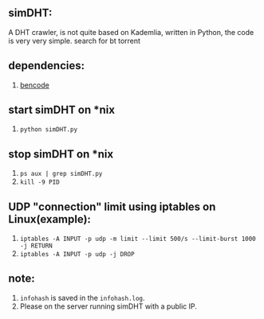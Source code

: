 simDHT:
-------
A DHT crawler, is not quite based on Kademlia, written in Python, the code is very very simple.
search for bt torrent

dependencies:
------------
1. [bencode](https://pypi.python.org/pypi/bencode/1.0)


start simDHT on *nix
--------------------
1. `python simDHT.py`


stop simDHT on *nix
-------------------
1. `ps aux | grep simDHT.py`
2. `kill -9 PID`

UDP "connection" limit using iptables on Linux(example):
--------------------------------------------------------
1. `iptables -A INPUT -p udp -m limit --limit 500/s --limit-burst 1000 -j RETURN`
2. `iptables -A INPUT -p udp -j DROP`

note:
-----
1. `infohash` is saved in the `infohash.log`.
2. Please on the server running simDHT with a public IP.
